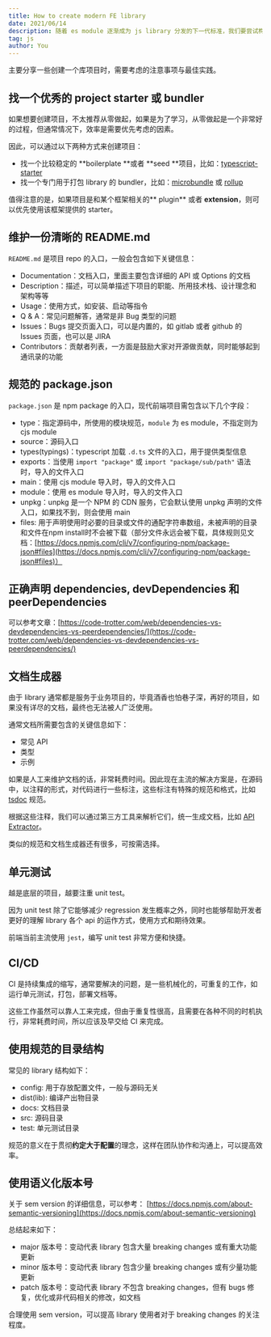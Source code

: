 ```yaml
---
title: How to create modern FE library
date: 2021/06/14
description: 随着 es module 逐渐成为 js library 分发的下一代标准，我们要尝试构建符合 es module 的 library。
tag: js
author: You
---
```


主要分享一些创建一个库项目时，需要考虑的注意事项与最佳实践。

## 找一个优秀的 project starter 或 bundler

如果想要创建项目，不太推荐从零做起，如果是为了学习，从零做起是一个非常好的过程，但通常情况下，效率是需要优先考虑的因素。

因此，可以通过以下两种方式来创建项目：

- 找一个比较稳定的 **boilerplate **或者 **seed **项目，比如：[typescript-starter](https://github.com/bitjson/typescript-starter)
- 找一个专门用于打包 library 的 bundler，比如：[microbundle](https://github.com/developit/microbundle) 或 [rollup](https://rollupjs.org/guide/en/)

值得注意的是，如果项目是和某个框架相关的** plugin** 或者 **extension**，则可以优先使用该框架提供的 starter。

## 维护一份清晰的 README.md

`README.md` 是项目 repo 的入口，一般会包含如下关键信息：

- Documentation：文档入口，里面主要包含详细的 API 或 Options 的文档
- Description：描述，可以简单描述下项目的职能、所用技术栈、设计理念和架构等等
- Usage：使用方式，如安装、启动等指令
- Q & A：常见问题解答，通常是非 Bug 类型的问题
- Issues：Bugs 提交页面入口，可以是内置的，如 gitlab 或者 github 的 Issues 页面，也可以是 JIRA
- Contributors：贡献者列表，一方面是鼓励大家对开源做贡献，同时能够起到通讯录的功能

## 规范的 package.json

`package.json` 是 npm package 的入口，现代前端项目需包含以下几个字段：

- type：指定源码中，所使用的模块规范，`module` 为 es module，不指定则为 cjs module
- source：源码入口
- types(typings)：typescript 加载 `.d.ts` 文件的入口，用于提供类型信息
- exports：当使用 `import "package"` 或 `import "package/sub/path"` 语法时，导入的文件入口
- main：使用 cjs module 导入时，导入的文件入口
- module：使用 es module 导入时，导入的文件入口
- unpkg：unpkg 是一个 NPM 的 CDN 服务，它会默认使用 unpkg 声明的文件入口，如果找不到，则会使用 main
- files: 用于声明使用时必要的目录或文件的通配字符串数组，未被声明的目录和文件在npm install时不会被下载（部分文件永远会被下载，具体规则见文档：[https://docs.npmjs.com/cli/v7/configuring-npm/package-json#files](https://docs.npmjs.com/cli/v7/configuring-npm/package-json#files)）

## 正确声明 dependencies, devDependencies 和 peerDependencies

可以参考文章：[https://code-trotter.com/web/dependencies-vs-devdependencies-vs-peerdependencies/](https://code-trotter.com/web/dependencies-vs-devdependencies-vs-peerdependencies/)

## 文档生成器

由于 library 通常都是服务于业务项目的，毕竟酒香也怕巷子深，再好的项目，如果没有详尽的文档，最终也无法被人广泛使用。

通常文档所需要包含的关键信息如下：

- 常见 API  
- 类型
- 示例

如果是人工来维护文档的话，非常耗费时间。因此现在主流的解决方案是，在源码中，以注释的形式，对代码进行一些标注，这些标注有特殊的规范和格式，比如 [tsdoc](https://tsdoc.org/) 规范。

根据这些注释，我们可以通过第三方工具来解析它们，统一生成文档，比如 [API Extractor](https://api-extractor.com/pages/tsdoc/doc_comment_syntax/)。

类似的规范和文档生成器还有很多，可按需选择。

## 单元测试

越是底层的项目，越要注重 unit test。

因为 unit test 除了它能够减少 regression 发生概率之外，同时也能够帮助开发者更好的理解 library 各个 api 的运作方式，使用方式和期待效果。

前端当前主流使用 `jest`，编写 unit test 非常方便和快捷。

## CI/CD

CI 是持续集成的缩写，通常要解决的问题，是一些机械化的，可重复的工作，如运行单元测试，打包，部署文档等。

这些工作虽然可以靠人工来完成，但由于重复性很高，且需要在各种不同的时机执行，非常耗费时间，所以应该及早交给 CI 来完成。

## 使用规范的目录结构

常见的 library 结构如下：

- config: 用于存放配置文件，一般与源码无关
- dist(lib): 编译产出物目录
- docs: 文档目录
- src: 源码目录
- test: 单元测试目录

规范的意义在于贯彻**约定大于配置**的理念，这样在团队协作和沟通上，可以提高效率。

## 使用语义化版本号

关于 sem version 的详细信息，可以参考： [https://docs.npmjs.com/about-semantic-versioning](https://docs.npmjs.com/about-semantic-versioning)

总结起来如下：

- major 版本号：变动代表 library 包含大量 breaking changes 或有重大功能更新
- minor 版本号：变动代表 library 包含少量 breaking changes 或有少量功能更新
- patch 版本号：变动代表 library 不包含 breaking changes，但有 bugs 修复，优化或非代码相关的修改，如文档

合理使用 sem version，可以提高 library 使用者对于 breaking changes 的关注程度。
